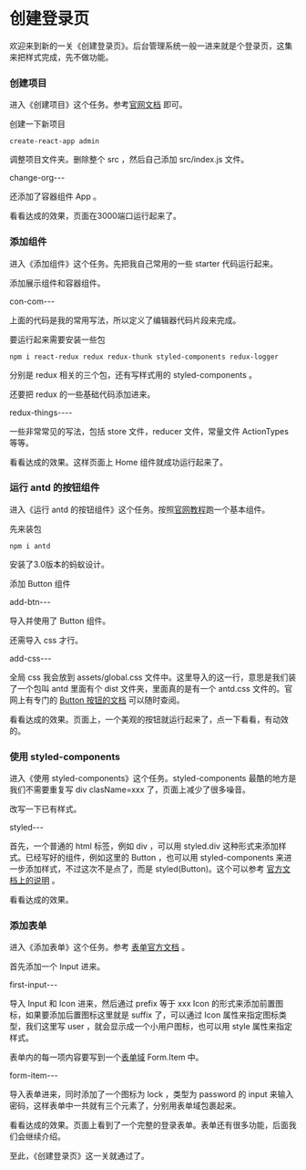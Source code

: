 # 创建登录页

欢迎来到新的一关《创建登录页》。后台管理系统一般一进来就是个登录页，这集来把样式完成，先不做功能。

### 创建项目

进入《创建项目》这个任务。参考[官网文档](https://ant.design/docs/react/use-with-create-react-app-cn) 即可。

创建一下新项目

```
create-react-app admin
```

调整项目文件夹。删除整个 src ，然后自己添加 src/index.js 文件。

change-org---

还添加了容器组件 App 。

看看达成的效果，页面在3000端口运行起来了。

### 添加组件

进入《添加组件》这个任务。先把我自己常用的一些 starter 代码运行起来。

添加展示组件和容器组件。

con-com---

上面的代码是我的常用写法，所以定义了编辑器代码片段来完成。

要运行起来需要安装一些包

```
npm i react-redux redux redux-thunk styled-components redux-logger
```

分别是 redux 相关的三个包，还有写样式用的 styled-components 。

还要把 redux 的一些基础代码添加进来。

redux-things----

一些非常常见的写法，包括 store 文件，reducer 文件，常量文件 ActionTypes 等等。

看看达成的效果。这样页面上 Home 组件就成功运行起来了。

### 运行 antd 的按钮组件

进入《运行 antd 的按钮组件》这个任务。按照[官网教程](https://ant.design/docs/react/use-with-create-react-app-cn)跑一个基本组件。

先来装包

```
npm i antd
```

安装了3.0版本的蚂蚁设计。

添加 Button 组件

add-btn---

导入并使用了 Button 组件。

还需导入 css 才行。

add-css---

全局 css 我会放到 assets/global.css 文件中。这里导入的这一行，意思是我们装了一个包叫 antd 里面有个 dist 文件夹，里面真的是有一个 antd.css 文件的。官网上有专门的 [Button 按钮的文档](https://ant.design/components/button-cn/) 可以随时查阅。

看看达成的效果。页面上，一个美观的按钮就运行起来了，点一下看看，有动效的。

### 使用 styled-components

进入《使用 styled-components》这个任务。styled-components 最酷的地方是我们不需要重复写 div clasName=xxx 了，页面上减少了很多噪音。

改写一下已有样式。

styled---

首先，一个普通的 html 标签，例如 div ，可以用 styled.div 这种形式来添加样式。已经写好的组件，例如这里的 Button ，也可以用 styled-components 来进一步添加样式，不过这次不是点了，而是 styled(Button)。这个可以参考 [官方文档上的说明](https://www.styled-components.com/docs/basics#styling-any-components) 。


看看达成的效果。

### 添加表单

进入《添加表单》这个任务。参考 [表单官方文档](https://ant.design/components/form-cn/) 。

首先添加一个 Input 进来。

first-input---

导入 Input 和 Icon 进来，然后通过 prefix 等于 xxx Icon 的形式来添加前置图标，如果要添加后置图标这里就是 suffix 了，可以通过 Icon 属性来指定图标类型，我们这里写 user ，就会显示成一个小用户图标，也可以用 style 属性来指定样式。

表单内的每一项内容要写到一个[表单域](https://ant.design/components/form-cn/#表单域) Form.Item 中。

form-item---

导入表单进来，同时添加了一个图标为 lock ，类型为 password 的 input 来输入密码，这样表单中一共就有三个元素了，分别用表单域包裹起来。

看看达成的效果。页面上看到了一个完整的登录表单。表单还有很多功能，后面我们会继续介绍。

至此，《创建登录页》这一关就通过了。
